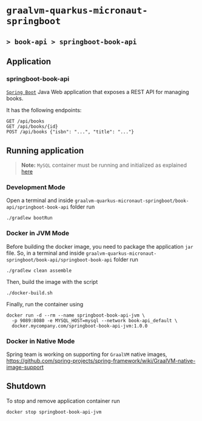 # `graalvm-quarkus-micronaut-springboot`
## `> book-api > springboot-book-api`

## Application

### springboot-book-api

[`Spring Boot`](https://docs.spring.io/spring-boot/docs/current/reference/htmlsingle/) Java Web application that exposes a REST API for managing books.

It has the following endpoints:
```
GET /api/books
GET /api/books/{id}
POST /api/books {"isbn": "...", "title": "..."}
```

## Running application

> **Note:** `MySQL` container must be running and initialized as explained [here](https://github.com/ivangfr/graalvm-quarkus-micronaut-springboot/tree/master/book-api#start-environment)

### Development Mode

Open a terminal and inside `graalvm-quarkus-micronaut-springboot/book-api/springboot-book-api` folder run
```
./gradlew bootRun
```

### Docker in JVM Mode

Before building the docker image, you need to package the application `jar` file. So, in a terminal and inside `graalvm-quarkus-micronaut-springboot/book-api/springboot-book-api` folder run
```
./gradlew clean assemble
```

Then, build the image with the script
```
./docker-build.sh
```

Finally, run the container using
```
docker run -d --rm --name springboot-book-api-jvm \
  -p 9089:8080 -e MYSQL_HOST=mysql --network book-api_default \
  docker.mycompany.com/springboot-book-api-jvm:1.0.0
```

### Docker in Native Mode

Spring team is working on supporting for `GraalVM` native images, https://github.com/spring-projects/spring-framework/wiki/GraalVM-native-image-support

## Shutdown

To stop and remove application container run
```
docker stop springboot-book-api-jvm
```
